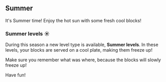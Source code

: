 ## Summer

It's Summer time! Enjoy the hot sun with some fresh cool blocks!

### Summer levels ☀️

During this season a new level type is available, **Summer levels**. In these levels, your
blocks are served on a cool plate, making them freeze up!

Make sure you remember what was where, because the blocks will slowly freeze up!

Have fun!
